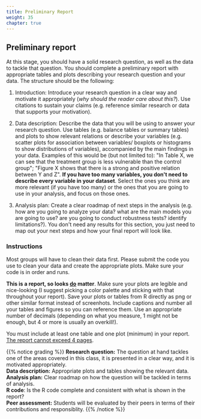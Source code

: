 ```yaml
---
title: Preliminary Report
weight: 35
chapter: true
---
```


## Preliminary report

At this stage, you should have a solid research question, as well as the data to tackle that question. You should complete a preliminary report with appropriate tables and plots describing your research question and your data. The structure should be the following:

1) Introduction: Introduce your research question in a clear way and motivate it appropriately (*why should the reader care about this?*). Use citations to sustain your claims (e.g. reference similar research or data that supports your motivation).

2) Data description: Describe the data that you will be using to answer your research question. Use tables (e.g. balance tables or summary tables) and plots to show relevant relations or describe your variables (e.g. scatter plots for association between variables/ boxplots or histograms to show distributions of variables), accompanied by the main findings in your data. Examples of this would be (but not limited to): "In Table X, we can see that the treatment group is less vulnerable than the control group"; "Figure X shows that there is a strong and positive relation between Y and Z". **If you have too many variables, you don't need to describe every variable in your dataset**. Select the ones you think are more relevant (if you have too many) or the ones that you are going to use in your analysis, and focus on those ones.

3) Analysis plan: Create a clear roadmap of next steps in the analysis (e.g. how are you going to analyze your data? what are the main models you are going to use? are you going to conduct robustness tests? identify limitations?). You don't need any results for this section, you just need to map out your next steps and how your final report will look like.

### Instructions

Most groups will have to clean their data first. Please submit the code you use to clean your data and create the appropriate plots. Make sure your code is in order and runs.

**This is a report, so looks <u>do</u> matter**. Make sure your plots are legible and nice-looking (I suggest picking a color palette and sticking with that throughout your report). Save your plots or tables from R directly as png or other similar format instead of screenhots. Include captions and number all your tables and figures so you can reference them. Use an appropriate number of decimals (depending on what you measure, 1 might not be enough, but 4 or more is usually an overkill!). 

You must include at least one table and one plot (minimum) in your report. <u>The report cannot exceed 4 pages</u>.

{{% notice grading %}}
**Research question:** The question at hand tackles one of the areas covered in this class, it is presented in a clear way, and it is motivated appropriately.<br>
**Data description:** Appropriate plots and tables showing the relevant data.<br>
**Analysis plan:** Clear roadmap on how the question will be tackled in terms of analysis.<br>
**R code**: Is the R code complete and consistent with what is shown in the report? <br>
**Peer assessment:** Students will be evaluated by their peers in terms of their contributions and responsiblity.
{{% /notice %}}
